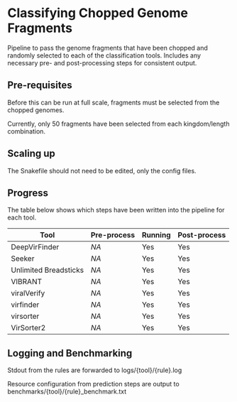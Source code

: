 # Classifying Chopped Genome Fragments

Pipeline to pass the genome fragments that have been chopped and randomly selected to each of the classification tools. Includes any necessary pre- and post-processing steps for consistent output.

## Pre-requisites

Before this can be run at full scale, fragments must be selected from the chopped genomes.

Currently, only 50 fragments have been selected from each kingdom/length combination.

## Scaling up

The Snakefile should not need to be edited, only the config files.

## Progress

The table below shows which steps have been written into the pipeline for each tool.

Tool                  | Pre-process | Running       | Post-process
--------------------- | ----------- | ------------- | ------------
DeepVirFinder         | *NA*        | Yes           | Yes
Seeker                | *NA*        | Yes           | Yes
Unlimited Breadsticks | *NA*        | Yes           | Yes
VIBRANT               | *NA*        | Yes           | Yes
viralVerify           | *NA*        | Yes           | Yes
virfinder             | *NA*        | Yes           | Yes
virsorter             | *NA*        | Yes           | Yes
VirSorter2            | *NA*        | Yes           | Yes

## Logging and Benchmarking

Stdout from the rules are forwarded to logs/{tool}/{rule}.log

Resource configuration from prediction steps are output to benchmarks/{tool}/{rule}_benchmark.txt
